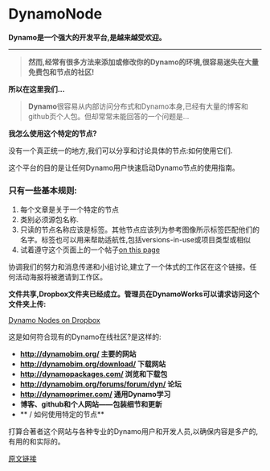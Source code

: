 # DynamoNode

**Dynamo是一个强大的开发平台,是越来越受欢迎。**

---


> **然而,经常有很多方法来添加或修改你的Dynamo的环境,很容易迷失在大量免费包和节点的社区!**

**所以在这里我们…**


> **Dynamo**很容易从内部访问分布式和Dynamo本身,已经有大量的博客和github页个人包。但却常常未能回答的一个问题是…


**我怎么使用这个特定的节点?**

没有一个真正统一的地方,我们可以分享和讨论具体的节点:如何使用它们.

这个平台的目的是让任何Dynamo用户快速启动Dynamo节点的使用指南。


### 只有一些基本规则:



1. 每个文章是关于一个特定的节点
1. 类别必须源包名称.
1. 只读的节点名称应该是标签。其他节点应该列为参考图像所示标签匹配他们的名字。标签也可以用来帮助适航性,包括versions-in-use或项目类型或相似
1. 试着遵守这个页面上的一个帖子[on this page](http://deattor.com/?p=18)


协调我们的努力和消息传递和小组讨论,建立了一个体式的工作区在这个链接。任何活动海报将被邀请到工作区。

**文件共享,Dropbox文件夹已经成立。管理员在DynamoWorks可以请求访问这个文件夹上传:**

[Dynamo Nodes on Dropbox](http://deattor.com/?p=12)

这是如何符合现有的Dynamo在线社区?是这样的:

* **http://dynamobim.org/ 主要的网站**
* **http://dynamobim.org/download/ 下载网站**
* **http://dynamopackages.com/ 浏览和下载包**
* **http://dynamobim.org/forums/forum/dyn/ 论坛**
* **http://dynamoprimer.com/ 通用Dynamo学习**
* **博客、github和个人网站——包装细节和更新**
* **         / 如何使用特定的节点**


打算合著者这个网站与各种专业的Dynamo用户和开发人员,以确保内容是多产的,有用的和实际的。


[原文链接](https://dynamonodes.com/blog/page/25/)

 

 